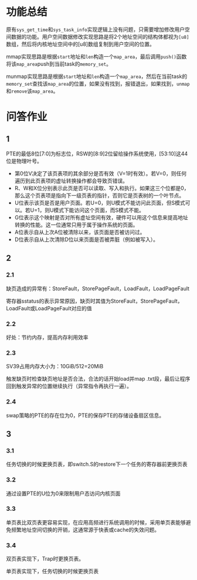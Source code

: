 # 功能总结

原有`sys_get_time`和`sys_task_info`实现逻辑上没有问题，只需要增加修改用户空间数据的功能。用户空间数据修改实现思路是将2个地址空间的结构体都视为`[u8]`数组，然后将内核地址空间中的[u8]数组复制到用户空间的位置。

mmap实现思路是根据`start`地址和`len`构造一个`map_area`，最后调用`push()`函数将该`map_area`push到当前task的`memory_set`。

munmap实现思路是根据`start`地址和`len`构造一个`map_area`，然后在当前task的`memory_set`查找该`map_area`的位置，如果没有找到，报错退出，如果找到，`unmap`和`remove`该`map_area`。

# 问答作业

## 1

PTE的最低8位[7:0]为标志位，RSW的[8:9]2位留给操作系统使用，[53:10]这44位是物理叶号。

- 第0位V决定了该页表项的其余部分是否有效（V=1时有效）。若V=0，则任何遍历到此页表项的虚址转换操作都会导致页错误。
- R、W和X位分别表示此页是否可以读取、写入和执行。如果这三个位都是0，那么这个页表项是指向下一级页表的指针，否则它是页表树的一个叶节点。
- U位表示该页是否是用户页面。若U=0，则U模式不能访问此页面，但S模式可以。若U=1，则U模式下能访问这个页面，而S模式不能。
- G位表示这个映射是否对所有虚址空间有效，硬件可以用这个信息来提高地址转换的性能。这一位通常只用于属于操作系统的页面。
- A位表示自从上次A位被清除以来，该页面是否被访问过。
- D位表示自从上次清除D位以来页面是否被弄脏（例如被写入）。

## 2

### 2.1

缺页造成的异常有：StoreFault，StorePageFault，LoadFault，LoadPageFault

寄存器sstatus的表示异常原因，缺页时其值为StoreFault，StorePageFault，LoadFault或LoadPageFault对应的值

### 2.2

好处：节约内存，提高内存利用效率

### 2.3

SV39占用内存大小为：10GiB/512=20MiB

触发缺页时检查缺页地址是否合法，合法的话开始load并map .txt段，最后让程序回到触发异常的位置继续执行（异常指令再执行一遍）。

### 2.4

swap策略的PTE的存在位为0，PTE的保存PTE的存储设备扇区信息。

## 3

### 3.1

任务切换的时候更换页表，即switch.S的restore下一个任务的寄存器前更换页表

### 3.2

通过设置PTE的U位为0来限制用户态访问内核页面

### 3.3

单页表比双页表更容易实现，在应用高频进行系统调用的时候，采用单页表能够避免频繁地址空间切换的开销，这通常源于快表或cache的失效问题。

### 3.4

双页表实现下，Trap时更换页表。

单页表实现下，任务切换的时候更换页表